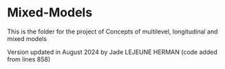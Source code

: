 # Mixed-Models
This is the folder for the project of Concepts of multilevel, longitudinal and mixed models

Version updated in August 2024 by Jade LEJEUNE HERMAN (code added from lines 858)
